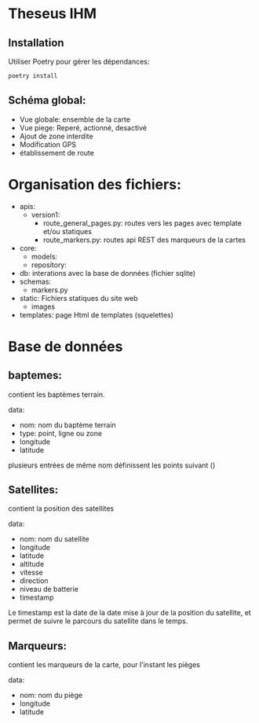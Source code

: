 # Theseus IHM

## Installation
Utiliser Poetry pour gérer les dépendances:
```bash
poetry install
```



## Schéma global:

- Vue globale: ensemble de la carte
- Vue piege: Reperé, actionné, desactivé
- Ajout de zone interdite
- Modification GPS
- établissement de route


# Organisation des fichiers:
- apis:
  - version1:
    - route_general_pages.py: routes vers les pages avec template et/ou statiques 
    - route_markers.py: routes api REST des marqueurs de la cartes
- core:
  - models:
  - repository:
- db: interations avec la base de données (fichier sqlite)
- schemas:
  - markers.py
- static: Fichiers statiques du site web
  - images
- templates: page Html de templates (squelettes)

# Base de données
## baptemes: 
contient les baptèmes terrain.

data: 
- nom: nom du baptème terrain
- type: point, ligne ou zone
- longitude
- latitude

plusieurs entrées de même nom définissent les points suivant () 

## Satellites:
contient la position des satellites

data:
- nom: nom du satellite
- longitude
- latitude
- altitude
- vitesse
- direction
- niveau de batterie
- timestamp

Le timestamp est la date de la date mise à jour de la position du satellite,
et permet de suivre le parcours du satellite dans le temps.

## Marqueurs:
contient les marqueurs de la carte, pour l'instant les pièges

data:
- nom: nom du piège
- longitude
- latitude
